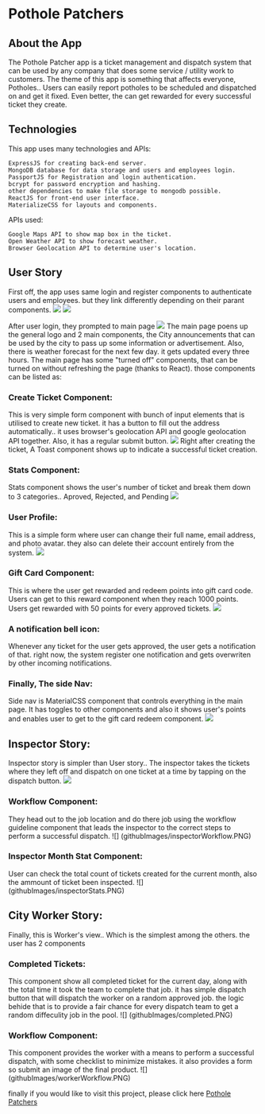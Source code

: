 # Pothole Patchers

## About the App

The Pothole Patcher app is a ticket management and dispatch system that can be used by any company that does some service / utility work to customers.
The theme of this app is something that affects everyone, Potholes..
Users can easily report potholes to be scheduled and dispatched on and get it fixed. Even better, the can get rewarded for every successful ticket they create.

## Technologies

This app uses many technologies and APIs:

```
ExpressJS for creating back-end server.
MongoDB database for data storage and users and employees login.
PassportJS for Registration and login authentication.
bcrypt for password encryption and hashing.
other dependencies to make file storage to mongodb possible.
ReactJS for front-end user interface.
MaterializeCSS for layouts and components.
```
APIs used:
```
Google Maps API to show map box in the ticket.
Open Weather API to show forecast weather.
Browser Geolocation API to determine user's location.
```

## User Story
First off, the app uses same login and register components to authenticate users and employees. but they link differently depending on their parant components.
![](githubImages/login.PNG)
![](githubImages/register.PNG)

After user login, they prompted to main page
![](githubImages/main.PNG)
The main page poens up the general logo and 2 main components, the City announcements that can be used by the city to pass up some information or advertisement. Also, there is weather forecast for the next few day. it gets updated every three hours.
The main page has some "turned off" components, that can be turned on without refreshing the page (thanks to React).
those components can be listed as: 

### Create Ticket Component:
This is very simple form component with bunch of input elements that is utilised to create new ticket. it has a button to fill out the address automatically.. it uses browser's geolocation API and google geolocation API together. Also, it has a regular submit button.
![](githubImages/create.PNG)
Right after creating the ticket, A Toast component shows up to indicate a successful ticket creation.

### Stats Component:
Stats component shows the user's number of ticket and break them down to 3 categories.. Aproved, Rejected, and Pending
![](githubImages/stats.PNG)

### User Profile:
This is a simple form where user can change their full name, email address, and photo avatar. they also can delete their account entirely from the system.
![](githubImages/profile.PNG)

### Gift Card Component: 
This is where the user get rewarded and redeem points into gift card code. Users can get to this reward component when they reach 1000 points. Users get rewarded with 50 points for every approved tickets.
![](githubImages/giftcard.PNG)

### A notification bell icon:
Whenever any ticket for the user gets approved, the user gets a notification of that. right now, the system register one notification and gets overwriten by other incoming notifications.

### Finally, The side Nav:
Side nav is MaterialCSS component that controls everything in the main page. 
It has toggles to other components and also it shows user's points and enables user to get to the gift card redeem component.
![](githubImages/sidenav.PNG)

## Inspector Story:
Inspector story is simpler than User story.. The inspector takes the tickets where they left off and dispatch on one ticket at a time by tapping on the dispatch button. 
![](githubImages/inspectorTicket.PNG)

### Workflow Component:
They head out to the job location and do there job using the workflow guideline component that leads the inspector to the correct steps to perform a successful dispatch.
![] (githubImages/inspectorWorkflow.PNG)

### Inspector Month Stat Component: 
User can check the total count of tickets created for the current month, also the ammount of ticket been inspected.
![] (githubImages/inspectorStats.PNG)

## City Worker Story:
Finally, this is Worker's view.. Which is the simplest among the others.
the user has 2 components

### Completed Tickets:
This component show all completed ticket for the current day, along with the total time it took the team to complete that job.
it has simple dispatch button that will dispatch the worker on a random approved job.
the logic behide that is to provide a fair chance for every dispatch team to get a random diffeculity job in the pool.
![] (githubImages/completed.PNG)

### Workflow Component: 
This component provides the worker with a means to perform a successful dispatch, with some checklist to minimize mistakes.
it also provides a form so submit an image of the final product.
![] (githubImages/workerWorkflow.PNG)

finally if you would like to visit this project, please click here [Pothole Patchers](https://pothole-patchers.herokuapp.com)